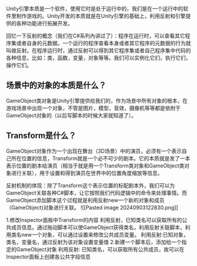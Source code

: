 Unity引擎本质是一个软件，使用它时是处于运行中的，我们是在一个运行中的软件里制作游戏的。Unity开发的本质就是在Unity引擎的基础上，利用反射和引擎提供的各种功能进行拓展开发。

回忆一下反射的概念（我们在C#系列內讲过了）：程序在运行时，可以查看其它程序集或者自身的元数据。一个运行的程序查看本身或者其它程序的元数据的行为就叫做反射。在程序运行时，通过反射可以得到其它程序集或者自己程序集中代码的各种信息，比如：类，函数，变量，对象等等。我们可以实例化它们，执行它们，操作它们。

## 场景中的对象的本质是什么？

GameObject类对象是Unity引擎提供给我们的，作为场景中所有对象的根本，在游戏场景中出现一个对象，不管是图片，模型，音效，摄像机等等都是依附于GameObject对象的（以后写脚本的时候大家就知道了）。
## Transform是什么？

GameObject对象作为一个出现在舞台（3D场景）中的演员，必须有一个表示自己所在位置的信息，Transform就是一个必不可少的剧本。它的本质就是发了一本表示位置的剧本给演员（相当于就是用一个Transform类对象和GameObject类对象进行关联），用于设置和得到演员在世界中的位置角度缩放等信息。

反射机制的体现：除了Transform这个表示位置的标配剧本外，我们可以为GameObject关联各种C#脚本，让它按照我们代码逻辑中的命令来处理事情。而GameObject添加脚本这个过程就是利用反射new一个新的对象和成员（GameObject)对象进行关联。
![[Pasted image 20240903122830.png]]

1.修改Inspector面板中Transform的内容
利用反射，已知类名可以获取所有的公共成员信息。通过拖动脚本可以使GameObject获得类名，利用反射关联脚本，利用类名new一个对象，可以通过设置来修改公共成员变量。
利用反射:已知对象，类名，变量名，通过反射为该对象设置变量值
2.新建一个脚本后，添加给一个指定的GameObject对象
利用反射: 已知类名，可以获取所有公共成员，故可以在Inspector面板上创建各公共字段信息
